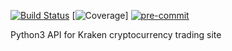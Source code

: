 [![Build Status](https://travis-ci.com/SnarkAttack/krakencli.svg?branch=master)](https://travis-ci.com/SnarkAttack/krakencli) [![Coverage](https://img.shields.io/badge/Coverage-93%25-green)] [![pre-commit](https://img.shields.io/badge/pre--commit-enabled-brightgreen?logo=pre-commit&logoColor=white)](https://github.com/pre-commit/pre-commit)

Python3 API for Kraken cryptocurrency trading site
